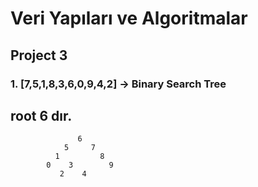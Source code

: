 # Veri Yapıları ve Algoritmalar

## Project 3

### 1. [7,5,1,8,3,6,0,9,4,2] -> Binary Search Tree


## root 6 dır.

                   6
                5     7
              1         8
            0    3        9
               2    4